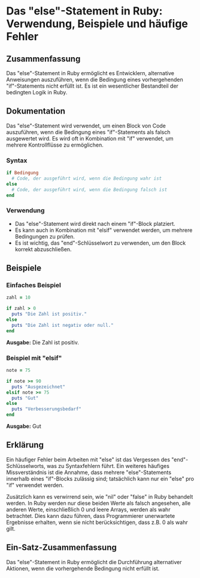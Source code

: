 <!--
Meta Description: # Das "else"-Statement in Ruby: Verwendung, Beispiele und häufige Fehler ## Zusammenfassung Das "else"-Statement in Ruby ermöglicht es Entwicklern, al...
Meta Keywords: else, ist, die, ruby, das
-->

# Das "else"-Statement in Ruby: Verwendung, Beispiele und häufige Fehler

## Zusammenfassung
Das "else"-Statement in Ruby ermöglicht es Entwicklern, alternative Anweisungen auszuführen, wenn die Bedingung eines vorhergehenden "if"-Statements nicht erfüllt ist. Es ist ein wesentlicher Bestandteil der bedingten Logik in Ruby.

## Dokumentation
Das "else"-Statement wird verwendet, um einen Block von Code auszuführen, wenn die Bedingung eines "if"-Statements als falsch ausgewertet wird. Es wird oft in Kombination mit "if" verwendet, um mehrere Kontrollflüsse zu ermöglichen.

### Syntax
```ruby
if Bedingung
  # Code, der ausgeführt wird, wenn die Bedingung wahr ist
else
  # Code, der ausgeführt wird, wenn die Bedingung falsch ist
end
```

### Verwendung
- Das "else"-Statement wird direkt nach einem "if"-Block platziert.
- Es kann auch in Kombination mit "elsif" verwendet werden, um mehrere Bedingungen zu prüfen.
- Es ist wichtig, das "end"-Schlüsselwort zu verwenden, um den Block korrekt abzuschließen.

## Beispiele

### Einfaches Beispiel
```ruby
zahl = 10

if zahl > 0
  puts "Die Zahl ist positiv."
else
  puts "Die Zahl ist negativ oder null."
end
```
**Ausgabe:** Die Zahl ist positiv.

### Beispiel mit "elsif"
```ruby
note = 75

if note >= 90
  puts "Ausgezeichnet"
elsif note >= 75
  puts "Gut"
else
  puts "Verbesserungsbedarf"
end
```
**Ausgabe:** Gut

## Erklärung
Ein häufiger Fehler beim Arbeiten mit "else" ist das Vergessen des "end"-Schlüsselworts, was zu Syntaxfehlern führt. Ein weiteres häufiges Missverständnis ist die Annahme, dass mehrere "else"-Statements innerhalb eines "if"-Blocks zulässig sind; tatsächlich kann nur ein "else" pro "if" verwendet werden.

Zusätzlich kann es verwirrend sein, wie "nil" oder "false" in Ruby behandelt werden. In Ruby werden nur diese beiden Werte als falsch angesehen, alle anderen Werte, einschließlich 0 und leere Arrays, werden als wahr betrachtet. Dies kann dazu führen, dass Programmierer unerwartete Ergebnisse erhalten, wenn sie nicht berücksichtigen, dass z.B. 0 als wahr gilt.

## Ein-Satz-Zusammenfassung
Das "else"-Statement in Ruby ermöglicht die Durchführung alternativer Aktionen, wenn die vorhergehende Bedingung nicht erfüllt ist.